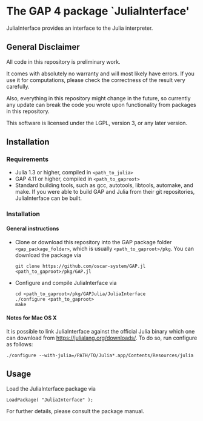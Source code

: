 # The GAP 4 package `JuliaInterface'

JuliaInterface provides an interface to the Julia interpreter.

## General Disclaimer

All code in this repository is preliminary work.

It comes with absolutely no warranty and will most likely have errors. If you use it for computations, please check the correctness of the result very carefully.

Also, everything in this repository might change in the future, so currently any update can break the code you wrote upon functionality from packages in this repository.

This software is licensed under the LGPL, version 3, or any later version.

## Installation

### Requirements

- Julia 1.3 or higher, compiled in `<path_to_julia>`
- GAP 4.11 or higher, compiled in `<path_to_gaproot>`
- Standard building tools, such as gcc, autotools, libtools, automake, and make.
  If you were able to build GAP and Julia from their git repositories, JuliaInterface
  can be built.

### Installation

#### General instructions

- Clone or download this repository into the GAP package folder `<gap_package_folder>`, which
  is usually `<path_to_gaproot>/pkg`. You can download the package via
  ```
  git clone https://github.com/oscar-system/GAP.jl <path_to_gaproot>/pkg/GAP.jl
  ```
- Configure and compile JuliaInterface via
  ```
  cd <path_to_gaproot>/pkg/GAPJulia/JuliaInterface
  ./configure <path_to_gaproot>
  make
  ```

#### Notes for Mac OS X

It is possible to link JuliaInterface against the official Julia binary
which one can download from <https://julialang.org/downloads/>.
To do so, run configure as follows:

    ./configure --with-julia=/PATH/TO/Julia*.app/Contents/Resources/julia

## Usage

Load the JuliaInterface package via

    LoadPackage( "JuliaInterface" );

For further details, please consult the package manual.
